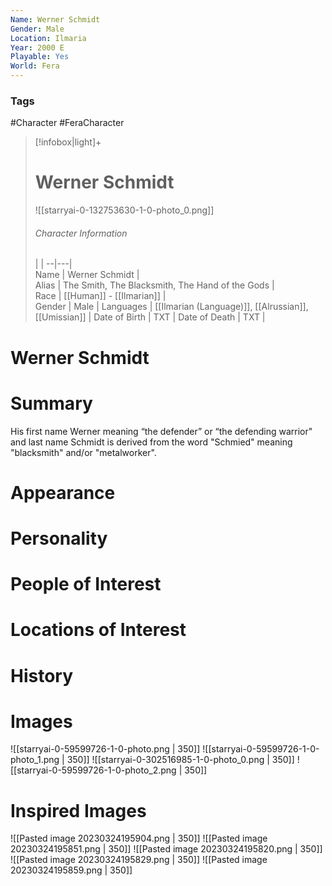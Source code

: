 ```yaml
---
Name: Werner Schmidt  
Gender: Male
Location: Ilmaria
Year: 2000 E
Playable: Yes
World: Fera
---
```


### Tags
#Character #FeraCharacter 

> [!infobox|light]+  
> # Werner Schmidt  
> ![[starryai-0-132753630-1-0-photo_0.png]]
> ###### Character Information
>  |   |
> --|---|  
> Name | Werner Schmidt |  
> Alias | The Smith, The Blacksmith, The Hand of the Gods |  
> Race | [[Human]] - [[Ilmarian]] |  
> Gender | Male |
> Languages | [[Ilmarian (Language)]], [[Alrussian]], [[Umissian]] |
> Date of Birth | TXT |
> Date of Death | TXT |

# Werner Schmidt

# Summary
His first name Werner meaning “the defender” or “the defending warrior" and last name Schmidt is derived from the word "Schmied" meaning "blacksmith" and/or "metalworker".


# Appearance

# Personality

# People of Interest

# Locations of Interest

# History

# Images
![[starryai-0-59599726-1-0-photo.png | 350]]
![[starryai-0-59599726-1-0-photo_1.png | 350]]
![[starryai-0-302516985-1-0-photo_0.png | 350]]
![[starryai-0-59599726-1-0-photo_2.png | 350]]
# Inspired Images
![[Pasted image 20230324195904.png | 350]]
![[Pasted image 20230324195851.png | 350]]
![[Pasted image 20230324195820.png | 350]]
![[Pasted image 20230324195829.png | 350]]
![[Pasted image 20230324195859.png | 350]]
